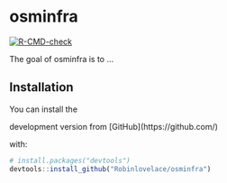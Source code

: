 
<!-- README.md is generated from README.Rmd. Please edit that file -->

# osminfra

<!-- badges: start -->

[![R-CMD-check](https://github.com/Robinlovelace/osminfra/workflows/R-CMD-check/badge.svg)](https://github.com/Robinlovelace/osminfra/actions)
<!-- badges: end -->

The goal of osminfra is to …

## Installation

You can install the
<!-- released version of osminfra from [CRAN](https://CRAN.R-project.org) with: -->
<!-- ``` r --> <!-- install.packages("osminfra") --> <!-- ``` -->
<!-- And the --> development version from [GitHub](https://github.com/)
with:

``` r
# install.packages("devtools")
devtools::install_github("Robinlovelace/osminfra")
```

